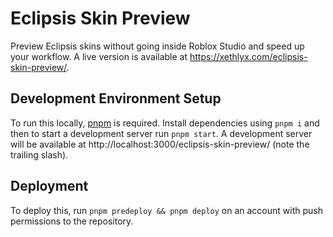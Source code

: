 # Eclipsis Skin Preview

Preview Eclipsis skins without going inside Roblox Studio and speed up your workflow. A live version is available at https://xethlyx.com/eclipsis-skin-preview/.

## Development Environment Setup
To run this locally, [pnpm](https://pnpm.io/installation) is required. Install dependencies using `pnpm i` and then to start a development server run `pnpm start`. A development server will be available at http://localhost:3000/eclipsis-skin-preview/ (note the trailing slash).

## Deployment
To deploy this, run `pnpm predeploy && pnpm deploy` on an account with push permissions to the repository.
